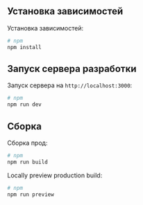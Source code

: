 ## Установка зависимостей

Установка зависимостей:

```bash
# npm
npm install
```

## Запуск сервера разработки

Запуск сервера на `http://localhost:3000`:

```bash
# npm
npm run dev
```

## Сборка

Сборка прод:

```bash
# npm
npm run build
```

Locally preview production build:

```bash
# npm
npm run preview
```
